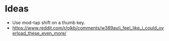 # Ideas

* Use mod-tap shift on a thumb key.
* https://www.reddit.com/r/olkb/comments/w389av/i_feel_like_i_could_overload_these_even_more/ 
